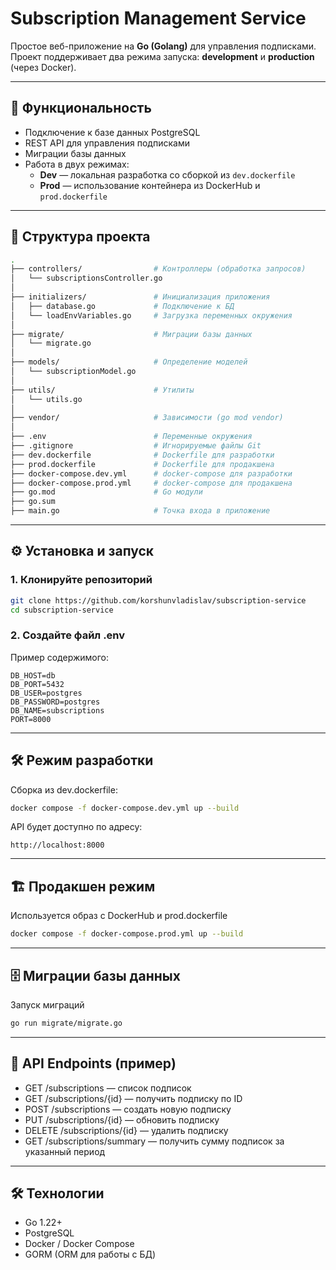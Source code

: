 # Subscription Management Service

Простое веб-приложение на **Go (Golang)** для управления подписками.  
Проект поддерживает два режима запуска: **development** и **production** (через Docker).

---

## 🚀 Функциональность

- Подключение к базе данных PostgreSQL
- REST API для управления подписками
- Миграции базы данных
- Работа в двух режимах:
    - **Dev** — локальная разработка со сборкой из `dev.dockerfile`
    - **Prod** — использование контейнера из DockerHub и `prod.dockerfile`

---

## 📂 Структура проекта

```bash
.
├── controllers/                # Контроллеры (обработка запросов)
│   └── subscriptionsController.go
│
├── initializers/               # Инициализация приложения
│   ├── database.go             # Подключение к БД
│   └── loadEnvVariables.go     # Загрузка переменных окружения
│
├── migrate/                    # Миграции базы данных
│   └── migrate.go
│
├── models/                     # Определение моделей
│   └── subscriptionModel.go
│
├── utils/                      # Утилиты
│   └── utils.go
│
├── vendor/                     # Зависимости (go mod vendor)
│
├── .env                        # Переменные окружения
├── .gitignore                  # Игнорируемые файлы Git
├── dev.dockerfile              # Dockerfile для разработки
├── prod.dockerfile             # Dockerfile для продакшена
├── docker-compose.dev.yml      # docker-compose для разработки
├── docker-compose.prod.yml     # docker-compose для продакшена
├── go.mod                      # Go модули
├── go.sum
├── main.go                     # Точка входа в приложение
```

---

## ⚙️ Установка и запуск

### 1. Клонируйте репозиторий

```bash
git clone https://github.com/korshunvladislav/subscription-service
cd subscription-service
```

### 2. Создайте файл .env

Пример содержимого:
```env
DB_HOST=db
DB_PORT=5432
DB_USER=postgres
DB_PASSWORD=postgres
DB_NAME=subscriptions
PORT=8000
```

---

## 🛠 Режим разработки

Сборка из dev.dockerfile:
```bash
docker compose -f docker-compose.dev.yml up --build
```
API будет доступно по адресу:
```
http://localhost:8000
```

---

## 🏗 Продакшен режим

Используется образ с DockerHub и prod.dockerfile
```bash
docker compose -f docker-compose.prod.yml up --build
```

---

## 🗄 Миграции базы данных

Запуск миграций
```bash
go run migrate/migrate.go
```

---

## 📌 API Endpoints (пример)

- GET /subscriptions — список подписок
- GET /subscriptions/{id} — получить подписку по ID
- POST /subscriptions — создать новую подписку
- PUT /subscriptions/{id} — обновить подписку
- DELETE /subscriptions/{id} — удалить подписку
- GET /subscriptions/summary — получить сумму подписок за указанный период

---

## 🛠 Технологии

- Go 1.22+
- PostgreSQL
- Docker / Docker Compose
- GORM (ORM для работы с БД)